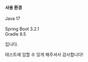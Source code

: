 #### 사용 환경
Java 17  <br/>  
Spring Boot 3.2.1  <br/>
Gradle  8.5  <br/>

입니다.

테스트에 임할 수 있게 해주셔서 감사합니다!
